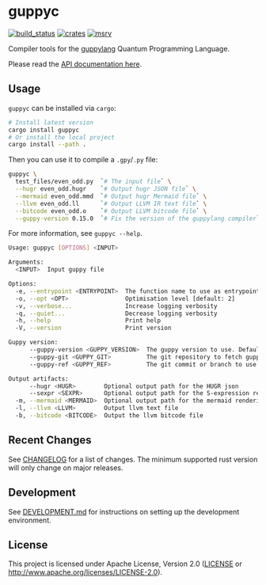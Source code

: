 guppyc
=========

[![build_status][]](https://github.com/CQCL/guppyc/actions)
[![crates][]](https://crates.io/crates/guppyc)
[![msrv][]](https://github.com/CQCL/guppyc)

Compiler tools for the [guppylang](https://github.com/cqcl/guppylang) Quantum Programming Language.

Please read the [API documentation here][].

## Usage

`guppyc` can be installed via `cargo`:

```sh
# Install latest version
cargo install guppyc
# Or install the local project
cargo install --path .
```

Then you can use it to compile a `.gpy`/`.py` file:

```sh
guppyc \
  test_files/even_odd.py  `# The input file` \
  --hugr even_odd.hugr    `# Output hugr JSON file` \
  --mermaid even_odd.mmd  `# Output hugr Mermaid file` \
  --llvm even_odd.ll      `# Output LLVM IR text file` \
  --bitcode even_odd.o    `# Output LLVM bitcode file` \
  --guppy-version 0.15.0  `# Fix the version of the guppylang compiler` \
```

For more information, see `guppyc --help`.
```sh
Usage: guppyc [OPTIONS] <INPUT>

Arguments:
  <INPUT>  Input guppy file

Options:
  -e, --entrypoint <ENTRYPOINT>  The function name to use as entrypoint
  -o, --opt <OPT>                Optimisation level [default: 2]
  -v, --verbose...               Increase logging verbosity
  -q, --quiet...                 Decrease logging verbosity
  -h, --help                     Print help
  -V, --version                  Print version

Guppy version:
      --guppy-version <GUPPY_VERSION>  The guppy version to use. Defaults to the latest published version. Incompatible with `guppy_git` and `guppy_ref`
      --guppy-git <GUPPY_GIT>          The git repository to fetch guppy from. Incompatible with `guppy_version`
      --guppy-ref <GUPPY_REF>          The git commit or branch to use. Incompatible with `guppy_version`

Output artifacts:
      --hugr <HUGR>        Optional output path for the HUGR json
      --sexpr <SEXPR>      Optional output path for the S-expression representation of the HUGR
  -m, --mermaid <MERMAID>  Optional output path for the mermaid rendering of the HUGR
  -l, --llvm <LLVM>        Output llvm text file
  -b, --bitcode <BITCODE>  Output the llvm bitcode file
```

## Recent Changes

See [CHANGELOG][] for a list of changes. The minimum supported rust
version will only change on major releases.

## Development

See [DEVELOPMENT.md](DEVELOPMENT.md) for instructions on setting up the development environment.

## License

This project is licensed under Apache License, Version 2.0 ([LICENSE][] or http://www.apache.org/licenses/LICENSE-2.0).

  [API documentation here]: https://docs.rs/guppyc/
  [build_status]: https://github.com/CQCL/guppyc/actions/workflows/ci.yml/badge.svg
  [crates]: https://img.shields.io/crates/v/guppyc
  [LICENSE]: LICENCE
  [msrv]: https://img.shields.io/badge/rust-1.75.0%2B-blue.svg?maxAge=3600
  [CHANGELOG]: CHANGELOG.md